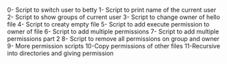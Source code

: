 0- Script to switch user to betty
1- Script to print name of the current user
2- Script to show groups of current user
3- Script to change owner of hello file
4- Script to creaty empty file
5- Script to add execute permission to owner of file
6- Script to add multiple permissions
7- Script to add multiple permissions part 2
8- Script to remove all permissions on group and owner
9- More permission scripts
10-Copy permissions of other files
11-Recursive into directories and giving permission
